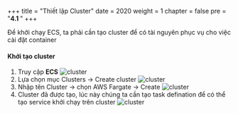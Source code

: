 +++
title = "Thiết lập Cluster"
date = 2020
weight = 1
chapter = false
pre = "<b>4.1 </b>"
+++

Để khởi chạy ECS, ta phải cần tạo cluster để có tài nguyên phục vụ cho việc cài đặt container

#### Khởi tạo cluster

1. Truy cập **ECS**
![cluster](/images/ECS/cluster/1.png)
2. Lựa chọn mục Clusters -> Create cluster
![cluster](/images/ECS/cluster/2.png)
3. Nhập tên Cluster -> chọn AWS Fargate -> Create 
![cluster](/images/ECS/cluster/3.png)
4. Cluster đã được tạo, lúc này chúng ta cần tạo task defination để có thể tạo service khởi chạy trên cluster
![cluster](/images/ECS/cluster/4.png)
